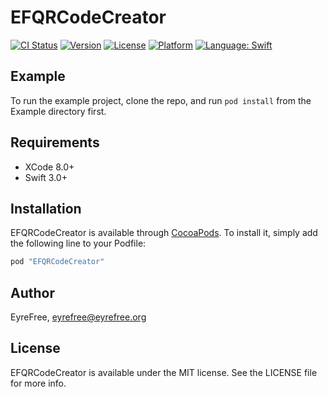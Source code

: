 # EFQRCodeCreator

[![CI Status](http://img.shields.io/travis/EyreFree/EFQRCodeCreator.svg?style=flat)](https://travis-ci.org/EyreFree/EFQRCodeCreator)
[![Version](https://img.shields.io/cocoapods/v/EFQRCodeCreator.svg?style=flat)](http://cocoapods.org/pods/EFQRCodeCreator)
[![License](https://img.shields.io/cocoapods/l/EFQRCodeCreator.svg?style=flat)](http://cocoapods.org/pods/EFQRCodeCreator)
[![Platform](https://img.shields.io/cocoapods/p/EFQRCodeCreator.svg?style=flat)](http://cocoapods.org/pods/EFQRCodeCreator)
[![Language: Swift](https://img.shields.io/badge/language-swift-orange.svg)](https://travis-ci.org/EyreFree/EFQRCodeCreator)

## Example

To run the example project, clone the repo, and run `pod install` from the Example directory first.

## Requirements

- XCode 8.0+
- Swift 3.0+

## Installation

EFQRCodeCreator is available through [CocoaPods](http://cocoapods.org). To install
it, simply add the following line to your Podfile:

```ruby
pod "EFQRCodeCreator"
```

## Author

EyreFree, eyrefree@eyrefree.org

## License

EFQRCodeCreator is available under the MIT license. See the LICENSE file for more info.
